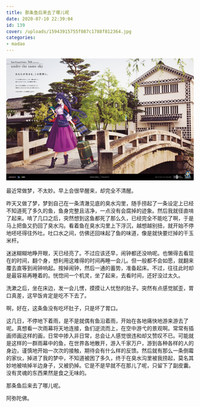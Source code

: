 ```yaml
---
title: 那条鱼后来去了哪儿呢
date: 2020-07-10 22:39:04
id: 139
cover: /uploads/15943915755f087c1788f812364.jpg
categories:
- madao
---
```


![okayama-fgo5th](/uploads/15943915755f087c1788f812364.jpg)

最近常做梦，不太妙。早上会很早醒来，却完全不清醒。

昨天又做了梦，梦到自己在一条清澈见底的臭水沟里，随手捞起了一条设定上已经不知道死了多久的鱼，鱼身完整且洁净，一点没有会腐掉的迹象。然后我就径直啃了起来。啃了几口之后，突然想到这鱼都死了那么久，已经完全不能吃了啊，于是马上把鱼又扔回了臭水沟。看着鱼在臭水沟里上下浮沉，越想越别扭，就开始不停地呸呸得往外吐。吐口水之间，仿佛还回味起了鱼的味道，像是就快要烂掉的干玉米杆。

迷迷糊糊地睁开眼，天已经亮了。不过应该还早，闹钟都还没响呢。也懒得去看现在的时间，翻个身，想利用这难得的时间再睡一会儿。但一般都不会如愿，就翻来覆去直等到闹钟响起。按掉闹钟，然后一通的蓄势，准备起床。不过，往往此时却是最容易再睡着的。恍惚间一个机灵，坐了起来，去看时间，还好没过太久。

洗漱之后，坐在床边，发一会儿愣，摸摸让人忧愁的肚子。突然有点感觉腻歪，胃口真差，这早饭肯定是吃不下去了。

啊，好在，这条鱼没有吃坏肚子，只是坏了胃口。

这几日，不停地下着雨，是不是就偶有鱼沿着雨，开始在各地痛快地游来游去了呢。真想看一次雨幕将天地连接，鱼们逆流而上，在空中游弋的景观啊。常常有插画师画这样的画，日常中掺入非日常，总会让人感觉很违和却又赞叹不已。可能就是这样的一群雨幕中的鱼，在世界各地散开，游入千家万户，游到各种各样的人的身边，谨慎地开始一次次的接触，期待会有什么样的反馈。然后就有那么一条倒霉的家伙，掉进了我的梦中，不知道被困了多久，终于在臭水沟里被我捞起，莫名其妙地被啃掉半边身子，又被扔掉。它是不是早就不在那儿了呢，只留下了副皮囊。没有灵魂的东西果然是食之无味的。

那条鱼后来去了哪儿呢。

阿弥陀佛。
